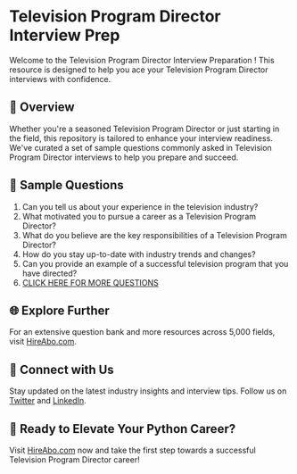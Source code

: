 # Television Program Director Interview Prep

Welcome to the Television Program Director Interview Preparation ! This resource is designed to help you ace your Television Program Director interviews with confidence.

## 🚀 Overview

Whether you're a seasoned Television Program Director or just starting in the field, this repository is tailored to enhance your interview readiness. We've curated a set of sample questions commonly asked in Television Program Director interviews to help you prepare and succeed.

## 📝 Sample Questions

1. Can you tell us about your experience in the television industry?
2. What motivated you to pursue a career as a Television Program Director?
3. What do you believe are the key responsibilities of a Television Program Director?
4. How do you stay up-to-date with industry trends and changes?
5. Can you provide an example of a successful television program that you have directed?
6. [CLICK HERE FOR MORE QUESTIONS](https://hireabo.com/job/8_2_19/Television%20Program%20Director)

## 🌐 Explore Further

For an extensive question bank and more resources across 5,000 fields, visit [HireAbo.com](https://www.hireabo.com).

## 📱 Connect with Us

Stay updated on the latest industry insights and interview tips. Follow us on [Twitter](https://twitter.com/hireabo) and [LinkedIn](https://www.linkedin.com/in/hire-abo-3609972a8/).

## 🚀 Ready to Elevate Your Python Career?

Visit [HireAbo.com](https://www.hireabo.com) now and take the first step towards a successful Television Program Director career!